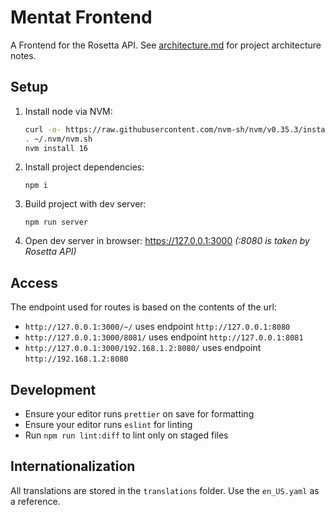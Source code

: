 # Mentat Frontend

A Frontend for the Rosetta API. See [architecture.md](./architecture.md) for project architecture notes.

## Setup

1.  Install node via NVM:

    ```bash
    curl -o- https://raw.githubusercontent.com/nvm-sh/nvm/v0.35.3/install.sh | bash
    . ~/.nvm/nvm.sh
    nvm install 16
    ```

2.  Install project dependencies:

        npm i

3.  Build project with dev server:

        npm run server

4.  Open dev server in browser: https://127.0.0.1:3000 _(:8080 is taken by Rosetta API)_

## Access

The endpoint used for routes is based on the contents of the url:

- `http://127.0.0.1:3000/~/` uses endpoint `http://127.0.0.1:8080`
- `http://127.0.0.1:3000/8081/` uses endpoint `http://127.0.0.1:8081`
- `http://127.0.0.1:3000/192.168.1.2:8080/` uses endpoint `http://192.168.1.2:8080`

## Development

- Ensure your editor runs `prettier` on save for formatting
- Ensure your editor runs `eslint` for linting
- Run `npm run lint:diff` to lint only on staged files

## Internationalization

All translations are stored in the `translations` folder.
Use the `en_US.yaml` as a reference.
